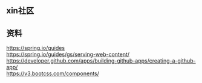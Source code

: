 ## xin社区

## 资料
https://spring.io/guides  
https://spring.io/guides/gs/serving-web-content/ 
https://developer.github.com/apps/building-github-apps/creating-a-github-app/  
https://v3.bootcss.com/components/  
